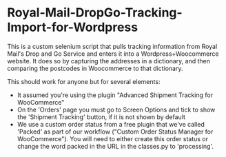 # Royal-Mail-DropGo-Tracking-Import-for-Wordpress

This is a custom selenium script that pulls tracking information from Royal Mail's Drop and Go Service and enters it into a Wordpress+Woocommerce website. It does so by capturing the addresses in a dictionary, and then comparing the postcodes in Woocommerce to that dictionary.

This should work for anyone but for several elements:
- It assumed you're using the plugin "Advanced Shipment Tracking for WooCommerce"
- On the 'Orders' page you must go to Screen Options and tick to show the 'Shipment Tracking' button, if it is not shown by default
- We use a custom order status from a free plugin that we've called 'Packed' as part of our workflow ("Custom Order Status Manager for WooCommerce"). You will need to either create this order status or change the word packed in the URL in the classes.py to 'processing'. 
